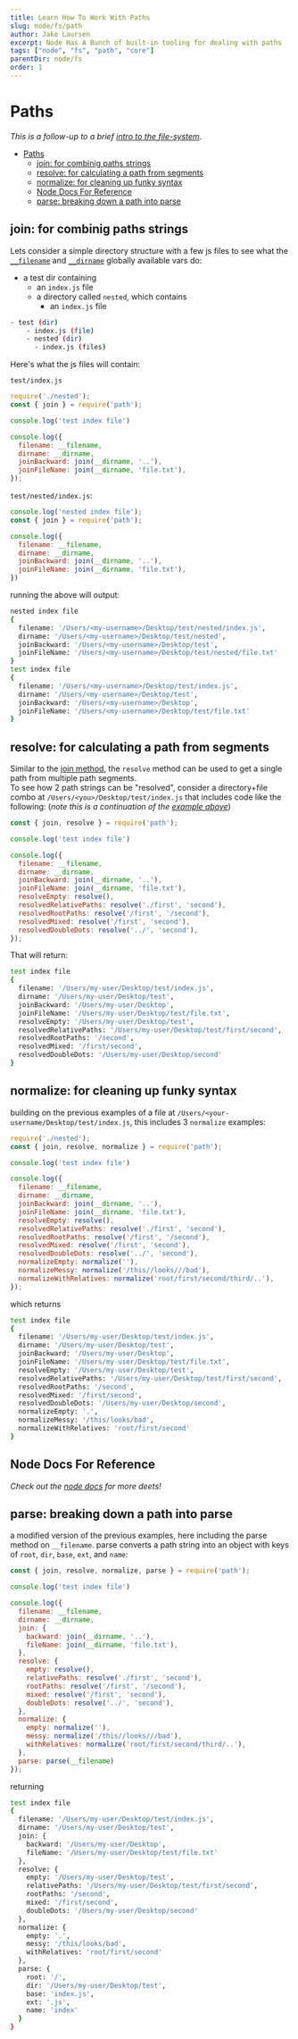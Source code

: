 ```yaml
---
title: Learn How To Work With Paths
slug: node/fs/path
author: Jake Laursen
excerpt: Node Has A Bunch of built-in tooling for dealing with paths
tags: ["node", "fs", "path", "core"]
parentDir: node/fs
order: 1
---
```


# Paths
_This is a follow-up to a brief [intro to the file-system](/node/fs)_.  

- [Paths](#paths)
  - [join: for combinig paths strings](#join-for-combinig-paths-strings)
  - [resolve: for calculating a path from segments](#resolve-for-calculating-a-path-from-segments)
  - [normalize: for cleaning up funky syntax](#normalize-for-cleaning-up-funky-syntax)
  - [Node Docs For Reference](#node-docs-for-reference)
  - [parse: breaking down a path into parse](#parse-breaking-down-a-path-into-parse)

## join: for combinig paths strings
Lets consider a simple directory structure with a few js files to see what the [`__filename`](https://nodejs.org/dist/latest-v18.x/docs/api/modules.html#__filename) and [`__dirname`](https://nodejs.org/dist/latest-v18.x/docs/api/modules.html#__dirname) globally available vars do:
- a test dir containing
  - an `index.js` file
  - a directory called `nested`, which contains
    - an `index.js` file
```bash
- test (dir)
    - index.js (file)
    - nested (dir)
      - index.js (files)
```

Here's what the js files will contain:  

`test/index.js`
```js
require('./nested');
const { join } = require('path');

console.log('test index file')

console.log({
  filename: __filename,
  dirname: __dirname,
  joinBackward: join(__dirname, '..'),
  joinFileName: join(__dirname, 'file.txt'),
});

```

`test/nested/index.js`:
```js
console.log('nested index file');
const { join } = require('path');

console.log({
  filename: __filename,
  dirname: __dirname,
  joinBackward: join(__dirname, '..'),
  joinFileName: join(__dirname, 'file.txt'),
})

```

running the above will output:
```bash
nested index file
{
  filename: '/Users/<my-username>/Desktop/test/nested/index.js',
  dirname: '/Users/<my-username>/Desktop/test/nested',
  joinBackward: '/Users/<my-username>/Desktop/test',
  joinFileName: '/Users/<my-username>/Desktop/test/nested/file.txt'
}
test index file
{
  filename: '/Users/<my-username>/Desktop/test/index.js',
  dirname: '/Users/<my-username>/Desktop/test',
  joinBackward: '/Users/<my-username>/Desktop',
  joinFileName: '/Users/<my-username>/Desktop/test/file.txt'
}
```

## resolve: for calculating a path from segments
Similar to the [join method](#the-join-method-for-combinig-paths-strings), the `resolve` method can be used to get a single path from multiple path segments.  
To see how 2 path strings can be "resolved", consider a directory+file combo at `/Users/<you>/Desktop/test/index.js` that includes code like the following: (_note this is a continuation of the [example above](#the-join-method-for-combinig-paths-strings)_)

```js
const { join, resolve } = require('path');

console.log('test index file')

console.log({
  filename: __filename,
  dirname: __dirname,
  joinBackward: join(__dirname, '..'),
  joinFileName: join(__dirname, 'file.txt'),
  resolveEmpty: resolve(),
  resolvedRelativePaths: resolve('./first', 'second'),
  resolvedRootPaths: resolve('/first', '/second'),
  resolvedMixed: resolve('/first', 'second'),
  resolvedDoubleDots: resolve('../', 'second'),
});
```

That will return:
```bash
test index file
{
  filename: '/Users/my-user/Desktop/test/index.js',
  dirname: '/Users/my-user/Desktop/test',
  joinBackward: '/Users/my-user/Desktop',
  joinFileName: '/Users/my-user/Desktop/test/file.txt',
  resolveEmpty: '/Users/my-user/Desktop/test',
  resolvedRelativePaths: '/Users/my-user/Desktop/test/first/second',
  resolvedRootPaths: '/second',
  resolvedMixed: '/first/second',
  resolvedDoubleDots: '/Users/my-user/Desktop/second'
}
```

## normalize: for cleaning up funky syntax
building on the previous examples of a file at `/Users/<your-username/Desktop/test/index.js`, this includes 3 `normalize` examples:
```js
require('./nested');
const { join, resolve, normalize } = require('path');

console.log('test index file')

console.log({
  filename: __filename,
  dirname: __dirname,
  joinBackward: join(__dirname, '..'),
  joinFileName: join(__dirname, 'file.txt'),
  resolveEmpty: resolve(),
  resolvedRelativePaths: resolve('./first', 'second'),
  resolvedRootPaths: resolve('/first', '/second'),
  resolvedMixed: resolve('/first', 'second'),
  resolvedDoubleDots: resolve('../', 'second'),
  normalizeEmpty: normalize(''),
  normalizeMessy: normalize('/this//looks///bad'),
  normalizeWithRelatives: normalize('root/first/second/third/..'),
});
```
which returns
```bash
test index file
{
  filename: '/Users/my-user/Desktop/test/index.js',
  dirname: '/Users/my-user/Desktop/test',
  joinBackward: '/Users/my-user/Desktop',
  joinFileName: '/Users/my-user/Desktop/test/file.txt',
  resolveEmpty: '/Users/my-user/Desktop/test',
  resolvedRelativePaths: '/Users/my-user/Desktop/test/first/second',
  resolvedRootPaths: '/second',
  resolvedMixed: '/first/second',
  resolvedDoubleDots: '/Users/my-user/Desktop/second',
  normalizeEmpty: '.',
  normalizeMessy: '/this/looks/bad',
  normalizeWithRelatives: 'root/first/second'
}
```

## Node Docs For Reference
_Check out the <a href="https://nodejs.org/dist/latest-v18.x/docs/api/path.html" target="_blank">node docs</a> for more deets!_  

## parse: breaking down a path into parse
a modified version of the previous examples, here including the parse method on `__filename`. parse converts a path string into an object with keys of `root`, `dir`, `base`, `ext`, and `name`:  

```js
const { join, resolve, normalize, parse } = require('path');

console.log('test index file')

console.log({
  filename: __filename,
  dirname: __dirname,
  join: {
    backward: join(__dirname, '..'),
    fileName: join(__dirname, 'file.txt'),
  },
  resolve: {
    empty: resolve(),
    relativePaths: resolve('./first', 'second'),
    rootPaths: resolve('/first', '/second'),
    mixed: resolve('/first', 'second'),
    doubleDots: resolve('../', 'second'),
  },
  normalize: {
    empty: normalize(''),
    messy: normalize('/this//looks///bad'),
    withRelatives: normalize('root/first/second/third/..'),
  },
  parse: parse(__filename)
});
```
returning
```bash
test index file
{
  filename: '/Users/my-user/Desktop/test/index.js',
  dirname: '/Users/my-user/Desktop/test',
  join: {
    backward: '/Users/my-user/Desktop',
    fileName: '/Users/my-user/Desktop/test/file.txt'
  },
  resolve: {
    empty: '/Users/my-user/Desktop/test',
    relativePaths: '/Users/my-user/Desktop/test/first/second',
    rootPaths: '/second',
    mixed: '/first/second',
    doubleDots: '/Users/my-user/Desktop/second'
  },
  normalize: {
    empty: '.',
    messy: '/this/looks/bad',
    withRelatives: 'root/first/second'
  },
  parse: {
    root: '/',
    dir: '/Users/my-user/Desktop/test',
    base: 'index.js',
    ext: '.js',
    name: 'index'
  }
}
```